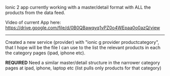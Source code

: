 
Ionic 2 app currently working with a master/detail format with ALL the products from the data feed.

Video of current App here:
https://drive.google.com/file/d/0B0QBawqyq1vPZ0o4WEpaa0o0azQ/view

- - - - - - - - - - - - - - - - - - - - - - - - - - - -

Created a new service (provider) with "ionic g provider productcategory", that I hope will be the file I can use to the list
the relevant products in each the category pages (ipad, iphone etc).


**REQUIRED**
Need a similar master/detail structure in the narrower category pages at ipad, iphone, laptop etc 
(list pulls only products for that category)
